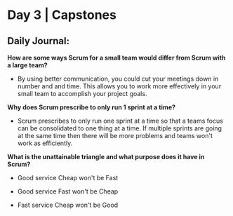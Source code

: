 # Day 3 | Capstones

## Daily Journal:

**How are some ways Scrum for a small team would differ from Scrum with a large team?**

+ By using better communication, you could cut your meetings down in number and and time. This allows you to work more effectively in your small team to accomplish your project goals.

**Why does Scrum prescribe to only run 1 sprint at a time?**

+ Scrum prescribes to only run one sprint at a time so that a teams focus can be consolidated to one thing at a time. If multiple sprints are going at the same time then there will be more problems and teams won't work as efficiently. 

**What is the unattainable triangle and what purpose does it have in Scrum?**

+ Good service Cheap won't be Fast

+ Good service Fast won't be Cheap

+ Fast service Cheap won't be Good